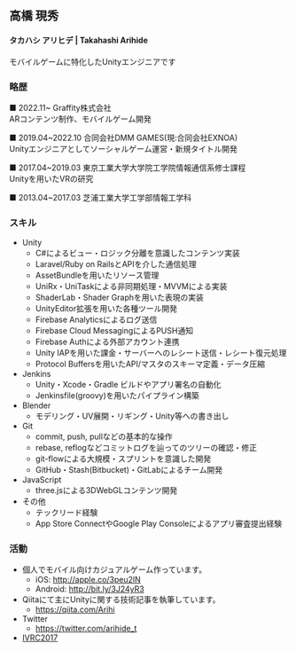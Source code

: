 ## 高橋 現秀
#### タカハシ アリヒデ | Takahashi Arihide
モバイルゲームに特化したUnityエンジニアです

### 略歴
■ 2022.11~ Graffity株式会社\
ARコンテンツ制作、モバイルゲーム開発

■ 2019.04~2022.10 合同会社DMM GAMES(現:合同会社EXNOA)\
Unityエンジニアとしてソーシャルゲーム運営・新規タイトル開発

■ 2017.04~2019.03 東京工業大学大学院工学院情報通信系修士課程\
Unityを用いたVRの研究

■ 2013.04~2017.03 芝浦工業大学工学部情報工学科

### スキル
* Unity
  * C#によるビュー・ロジック分離を意識したコンテンツ実装
  * Laravel/Ruby on RailsとAPIを介した通信処理
  * AssetBundleを用いたリソース管理
  * UniRx・UniTaskによる非同期処理・MVVMによる実装
  * ShaderLab・Shader Graphを用いた表現の実装
  * UnityEditor拡張を用いた各種ツール開発
  * Firebase Analyticsによるログ送信
  * Firebase Cloud MessagingによるPUSH通知
  * Firebase Authによる外部アカウント連携
  * Unity IAPを用いた課金・サーバーへのレシート送信・レシート復元処理
  * Protocol Buffersを用いたAPI/マスタのスキーマ定義・データ圧縮
* Jenkins
  * Unity・Xcode・Gradle ビルドやアプリ署名の自動化
  * Jenkinsfile(groovy)を用いたパイプライン構築
* Blender
  * モデリング・UV展開・リギング・Unity等への書き出し
* Git
  * commit, push, pullなどの基本的な操作
  * rebase, reflogなどコミットログを辿ってのツリーの確認・修正
  * git-flowによる大規模・スプリントを意識した開発
  * GitHub・Stash(Bitbucket)・GitLabによるチーム開発
* JavaScript
  * three.jsによる3DWebGLコンテンツ開発
* その他
  * テックリード経験
  * App Store ConnectやGoogle Play Consoleによるアプリ審査提出経験

### 活動

* 個人でモバイル向けカジュアルゲーム作っています。
  * iOS:        http://apple.co/3peu2lN
  * Android:    http://bit.ly/3J24yR3
* Qiitaにて主にUnityに関する技術記事を執筆しています。
  * https://qiita.com/Arihi
* Twitter
  * https://twitter.com/arihide_t
* [IVRC2017](http://ivrc.net/archive/gomu-gomu-shooting2017/)
